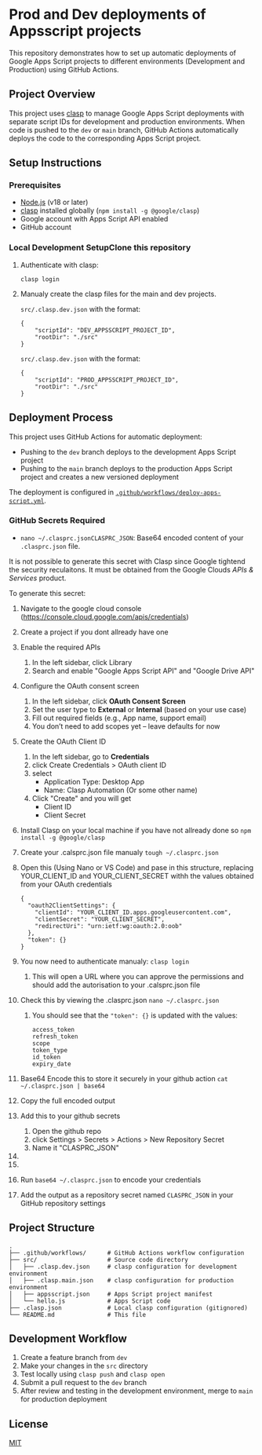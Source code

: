 # Prod and Dev deployments of Appsscript projects

This repository demonstrates how to set up automatic deployments of Google Apps Script projects to different environments (Development and Production) using GitHub Actions.

## Project Overview

This project uses [clasp](https://github.com/google/clasp) to manage Google Apps Script deployments with separate script IDs for development and production environments. When code is pushed to the `dev` or `main` branch, GitHub Actions automatically deploys the code to the corresponding Apps Script project.

## Setup Instructions

### Prerequisites

- [Node.js](https://nodejs.org/) (v18 or later)
- [clasp](https://github.com/google/clasp) installed globally (`npm install -g @google/clasp`)
- Google account with Apps Script API enabled
- GitHub account

### Local Development SetupClone this repository

1. Authenticate with clasp:

   ```
   clasp login
   ```
2. Manualy create the clasp files for the main and dev projects.

   `src/.clasp.dev.json` with the format:

   ```
   {
       "scriptId": "DEV_APPSSCRIPT_PROJECT_ID",
       "rootDir": "./src"
   }
   ```

   `src/.clasp.dev.json` with the format:

   ```
   {
       "scriptId": "PROD_APPSSCRIPT_PROJECT_ID",
       "rootDir": "./src"
   }
   ```

## Deployment Process

This project uses GitHub Actions for automatic deployment:

- Pushing to the `dev` branch deploys to the development Apps Script project
- Pushing to the `main` branch deploys to the production Apps Script project and creates a new versioned deployment

The deployment is configured in [`.github/workflows/deploy-apps-script.yml`](.github/workflows/deploy-apps-script.yml).

### GitHub Secrets Required

- `nano ~/.clasprc.jsonCLASPRC_JSON`: Base64 encoded content of your `.clasprc.json` file.

It is not possible to generate this secret with Clasp since Google tightend the security reculaitons. It must be obtained from the Google Clouds *APIs & Services* product.

To generate this secret:

1. Navigate to the google cloud console (https://console.cloud.google.com/apis/credentials)
2. Create a project if you dont allready have one
3. Enable the required APIs

   1. In the left sidebar, click Library
   2. Search and enable "Google Apps Script API" and "Google Drive API"
4. Configure the OAuth consent screen

   1. In the left sidebar, click **OAuth Consent Screen**
   2. Set the user type to **External** or **Internal** (based on your use case)
   3. Fill out required fields (e.g., App name, support email)
   4. You don’t need to add scopes yet – leave defaults for now
5. Create the OAuth Client ID

   1. In the left sidebar, go to **Credentials**
   2. click Create Credentials > OAuth client ID
   3. select
      * Application Type: Desktop App
      * Name: Clasp Automation (Or some other name)
   4. Click "Create" and you will get
      * Client ID
      * Client Secret
6. Install Clasp on your local machine if you have not allready done so `npm install -g @google/clasp `
7. Create your .calsprc.json file manualy `tough ~/.clasprc.json`
8. Open this (Using Nano or VS Code) and pase in this structure, replacing YOUR_CLIENT_ID and YOUR_CLIENT_SECRET withh the values obtained from your OAuth credentials

   ```
   {
     "oauth2ClientSettings": {
       "clientId": "YOUR_CLIENT_ID.apps.googleusercontent.com",
       "clientSecret": "YOUR_CLIENT_SECRET",
       "redirectUri": "urn:ietf:wg:oauth:2.0:oob"
     },
     "token": {}
   }
   ```
9. You now need to authenticate manualy: `clasp login`

   1. This will open a URL where you can approve the permissions and should add the autorisation to your .calsprc.json file
10. Check this by viewing the .clasprc.json `nano ~/.clasprc.json`

    1. You should see that the `"token": {}` is updated with the values:

       ```
       access_token
       refresh_token
       scope
       token_type
       id_token
       expiry_date
       ```
11. Base64 Encode this to store it securely in your github action `cat ~/.clasprc.json | base64`
12. Copy the full encoded output
13. Add this to your github secrets

    1. Open the github repo
    2. click Settings > Secrets > Actions > New Repository Secret
    3. Name it "CLASPRC_JSON"
14. 
15. 
16. Run `base64 ~/.clasprc.json` to encode your credentials
17. Add the output as a repository secret named `CLASPRC_JSON` in your GitHub repository settings

## Project Structure

```
.
├── .github/workflows/      # GitHub Actions workflow configuration
├── src/                    # Source code directory
│   ├── .clasp.dev.json     # clasp configuration for development environment
│   ├── .clasp.main.json    # clasp configuration for production environment
│   ├── appsscript.json     # Apps Script project manifest
│   └── hello.js            # Apps Script code
├── .clasp.json             # Local clasp configuration (gitignored)
└── README.md               # This file
```

## Development Workflow

1. Create a feature branch from `dev`
2. Make your changes in the `src` directory
3. Test locally using `clasp push` and `clasp open`
4. Submit a pull request to the `dev` branch
5. After review and testing in the development environment, merge to `main` for production deployment

## License

[MIT](LICENSE)
